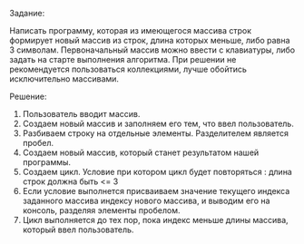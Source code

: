 Задание:

Написать программу, которая из имеющегося массива строк формирует новый массив из строк, длина которых меньше, либо равна 3 символам. Первоначальный массив можно ввести с клавиатуры, либо задать на старте выполнения алгоритма. При решении не рекомендуется пользоваться коллекциями, лучше обойтись исключительно массивами.

Решение:

1. Пользователь вводит массив.
2. Создаем новый массив и заполняем его тем, что ввел пользователь.
3. Разбиваем строку на отдельные элементы. Разделителем является пробел.
4. Создаем новый массив, который станет результатом нашей программы.
5. Создаем цикл. Условие при котором цикл будет повторяться : длина строк должна быть <= 3
6. Если условие выполнется присваиваем значение текущего индекса заданного массива индексу нового массива, и выводим его на консоль, разделяя элементы пробелом.
7. Цикл выполняется до тех пор, пока индекс меньше длины массива, который ввел пользователь.
